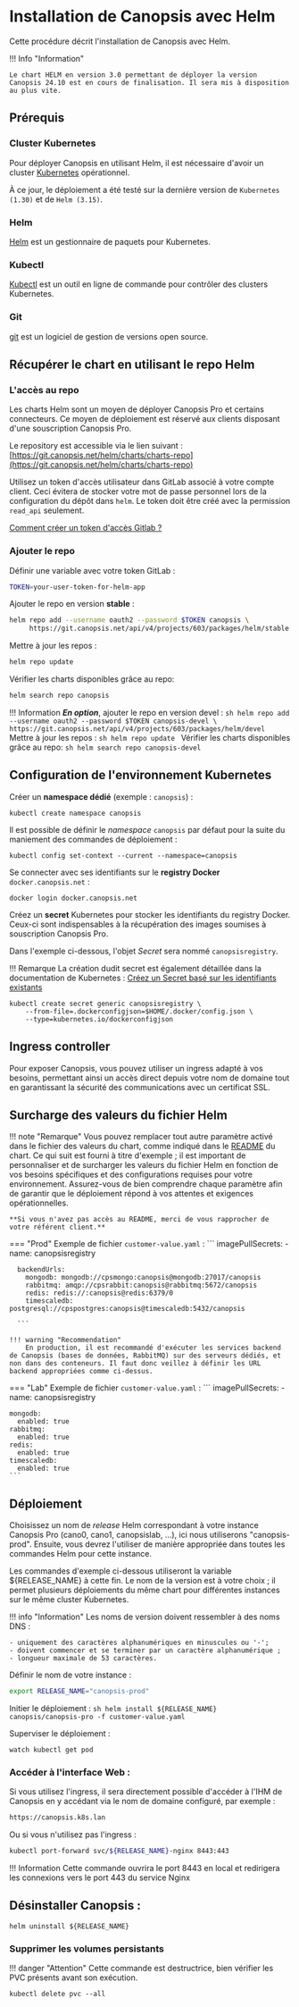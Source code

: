 # Installation de Canopsis avec Helm

Cette procédure décrit l'installation de Canopsis avec Helm.

!!! Info "Information"

    Le chart HELM en version 3.0 permettant de déployer la version Canopsis 24.10 est en cours de finalisation. Il sera mis à disposition au plus vite.

## Prérequis

### Cluster Kubernetes

Pour déployer Canopsis en utilisant Helm, il est nécessaire d'avoir un cluster [Kubernetes](https://kubernetes.io/) opérationnel.

À ce jour, le déploiement a été testé sur la dernière version de `Kubernetes (1.30)` et de `Helm (3.15)`.

### Helm

[Helm](https://helm.sh/docs/intro/install/) est un gestionnaire de paquets pour Kubernetes.

### Kubectl
[Kubectl](https://kubernetes.io/fr/docs/tasks/tools/install-kubectl/) est un outil en ligne de commande pour contrôler des clusters Kubernetes.

### Git
[git](https://git-scm.com/downloads) est un logiciel de gestion de versions open source.


## Récupérer le chart en utilisant le repo Helm

### L'accès au repo 

Les charts Helm sont un moyen de déployer Canopsis Pro et certains connecteurs. Ce moyen de déploiement est réservé aux clients disposant d'une souscription Canopsis Pro.

Le repository est accessible via le lien suivant : [https://git.canopsis.net/helm/charts/charts-repo](https://git.canopsis.net/helm/charts/charts-repo)

Utilisez un token d'accès utilisateur dans GitLab associé à votre compte client. Ceci évitera de stocker votre mot de passe personnel lors de la configuration du dépôt dans `helm`. Le token doit être créé avec la permission `read_api` seulement.

[Comment créer un token d'accès Gitlab ?](https://docs.gitlab.com/ee/user/profile/personal_access_tokens.html)

### Ajouter le repo
Définir une variable avec votre token GitLab :
```sh
TOKEN=your-user-token-for-helm-app
```

Ajouter le repo en version **stable** :
```sh
helm repo add --username oauth2 --password $TOKEN canopsis \
     https://git.canopsis.net/api/v4/projects/603/packages/helm/stable
```

Mettre à jour les repos :
```sh
helm repo update
```

Vérifier les charts disponibles grâce au repo:
```sh
helm search repo canopsis
```

!!! Information
    ___En option___, ajouter le repo en version devel :
    ```sh
    helm repo add --username oauth2 --password $TOKEN canopsis-devel \
         https://git.canopsis.net/api/v4/projects/603/packages/helm/devel
    ```
    Mettre à jour les repos :
    ```sh
    helm repo update
    ```
    Vérifier les charts disponibles grâce au repo:
    ```sh
    helm search repo canopsis-devel
    ```

## Configuration de l'environnement Kubernetes

Créer un **namespace dédié** (exemple : `canopsis`) :
```
kubectl create namespace canopsis
```

Il est possible de définir le *namespace* `canopsis` par défaut pour la suite du maniement des commandes de déploiement :
```
kubectl config set-context --current --namespace=canopsis
```

Se connecter avec ses identifiants sur le **registry Docker** `docker.canopsis.net` :
```
docker login docker.canopsis.net
```

Créez un **secret** Kubernetes pour stocker les identifiants du registry Docker. Ceux-ci sont indispensables à la récupération des images soumises à souscription Canopsis Pro.

Dans l'exemple ci-dessous, l'objet *Secret* sera nommé `canopsisregistry`.

!!! Remarque
    La création dudit secret est également détaillée dans la documentation de Kubernetes : [Créez un Secret basé sur les identifiants existants](https://kubernetes.io/fr/docs/tasks/configure-pod-container/pull-image-private-registry/#registry-secret-existing-credentials)

```
kubectl create secret generic canopsisregistry \
    --from-file=.dockerconfigjson=$HOME/.docker/config.json \
    --type=kubernetes.io/dockerconfigjson
```
## Ingress controller

Pour exposer Canopsis, vous pouvez utiliser un ingress adapté à vos besoins, permettant ainsi un accès direct depuis votre nom de domaine tout en garantissant la sécurité des communications avec un certificat SSL.

## Surcharge des valeurs du fichier Helm

!!! note "Remarque"
    Vous pouvez remplacer tout autre paramètre activé dans le fichier des valeurs du chart, comme indiqué dans le [README](https://git.canopsis.net/helm/charts/canopsis-pro/-/tree/develop?ref_type=heads) du chart. Ce qui suit est fourni à titre d'exemple ; il est important de personnaliser et de surcharger les valeurs du fichier Helm en fonction de vos besoins spécifiques et des configurations requises pour votre environnement. Assurez-vous de bien comprendre chaque paramètre afin de garantir que le déploiement répond à vos attentes et exigences opérationnelles.

    **Si vous n'avez pas accès au README, merci de vous rapprocher de votre référent client.**

=== "Prod"
    Exemple de fichier ```customer-value.yaml``` : 
      ```
      imagePullSecrets:
        - name: canopsisregistry

      backendUrls:
        mongodb: mongodb://cpsmongo:canopsis@mongodb:27017/canopsis
        rabbitmq: amqp://cpsrabbit:canopsis@rabbitmq:5672/canopsis
        redis: redis://:canopsis@redis:6379/0
        timescaledb: postgresql://cpspostgres:canopsis@timescaledb:5432/canopsis

      ```
    
    !!! warning "Recommendation"
        En production, il est recommandé d'exécuter les services backend de Canopsis (bases de données, RabbitMQ) sur des serveurs dédiés, et non dans des conteneurs. Il faut donc veillez à définir les URL backend appropriées comme ci-dessus. 

=== "Lab"
    Exemple de fichier ```customer-value.yaml``` : 
    ```
    imagePullSecrets:
      - name: canopsisregistry

    mongodb:
      enabled: true
    rabbitmq:
      enabled: true
    redis:
      enabled: true
    timescaledb:
      enabled: true
    ```


## Déploiement

Choisissez un nom de *release* Helm correspondant à votre instance Canopsis Pro (cano0, cano1, canopsislab, ...), ici nous utiliserons "canopsis-prod". Ensuite, vous devrez l'utiliser de manière appropriée dans toutes les commandes Helm pour cette instance. 

Les commandes d'exemple ci-dessous utiliseront la variable ${RELEASE_NAME} à cette fin.
Le nom de la version est à votre choix ; il permet plusieurs déploiements du même chart pour différentes instances sur le même cluster Kubernetes.

!!! info "Information"
    Les noms de version doivent ressembler à des noms DNS :

    - uniquement des caractères alphanumériques en minuscules ou '-';
    - doivent commencer et se terminer par un caractère alphanumérique ;
    - longueur maximale de 53 caractères.

Définir le nom de votre instance : 
```sh
export RELEASE_NAME="canopsis-prod"
```

Initier le déploiement :
    ```sh
    helm install ${RELEASE_NAME} canopsis/canopsis-pro -f customer-value.yaml
    ```
  
Superviser le déploiement :
```
watch kubectl get pod
```

### Accéder à l'interface Web :

Si vous utilisez l'ingress, il sera directement possible d'accéder à l'IHM de Canopsis en y accédant via le nom de domaine configuré, par exemple : 
```sh
https://canopsis.k8s.lan
```

Ou si vous n'utilisez pas l'ingress :
```sh
kubectl port-forward svc/${RELEASE_NAME}-nginx 8443:443
```

!!! Information
    Cette commande ouvrira le port 8443 en local et redirigera les connexions vers le port 443 du service Nginx

## Désinstaller Canopsis : 
```
helm uninstall ${RELEASE_NAME}
```

### Supprimer les volumes persistants

!!! danger "Attention"
    Cette commande est destructrice, bien vérifier les PVC présents avant son exécution.

```
kubectl delete pvc --all
```

